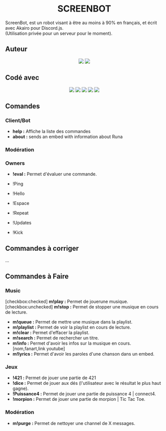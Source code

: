<h1 align=center>SCREENBOT</h1>
<p align=left>
ScreenBot, est un robot visant à être au moins à 90% en français, et écrit avec Akairo pour Discord.js.</br>
(Utilisation privée pour un serveur pour le moment).
</p>

## Auteur
<p align=center>
<img src="https://cdn.discordapp.com/attachments/611996106892771377/619527715909009409/kam3leon.png"> <img src="https://cdn.discordapp.com/attachments/611996106892771377/619527720661024768/shaylink.png">
</p>

## Codé avec
<p align=center>
<img src="https://cdn.discordapp.com/attachments/611997398410985492/619522922477781003/javascript.png"> <img src="https://media.discordapp.net/attachments/611997398410985492/619522924277399572/nodejs.png"> <img src="https://cdn.discordapp.com/attachments/611997398410985492/619522925623640090/discordjs.png"> <img src="https://cdn.discordapp.com/attachments/611997398410985492/619522929776001025/akairo.png"> <img src="https://cdn.discordapp.com/attachments/611997398410985492/619522932678328320/version.png">
</p>

## Comandes

### Client/Bot
* **help :** Affiche la liste des commandes
* **about :** sends an embed with information about Runa

### Modération



### Owners
* **!eval :** Permet d'évaluer une commande.

* !Ping
* !Hello
* !Espace
* !Repeat
* !Updates
* !Kick

## Commandes à corriger
...

## Commandes à Faire

### Music
[checkbox:checked] **m!play :** Permet de jouerune musique.
[checkbox:unchecked] **m!stop :** Permet de stopper une musique en cours de lecture.
* **m!queue :** Permet de mettre une musique dans la playlist.
* **m!playlist :** Permet de voir la playlist en cours de lecture.
* **m!clear :** Permet d'effacer la playlist.
* **m!search :** Permet de rechercher un titre.
* **m!info :** Permet d'avoir les infos sur la musique en cours. [nom,fanart,link youtube]
* **m!lyrics :** Permet d'avoir les paroles d'une chanson dans un embed.

### Jeux
* **!421 :** Permet de jouer une partie de 421
* **!dice :** Permet de jouer aux dés (l'utilisateur avec le résultat le plus haut gagne).
* **!Puissance4 :** Permet de jouer une partie de puissance 4 | connect4.
* **!morpion :** Permet de jouer une partie de morpion | Tic Tac Toe.

### Modération
* **m!purge :** Permet de nettoyer une channel de X messages.

